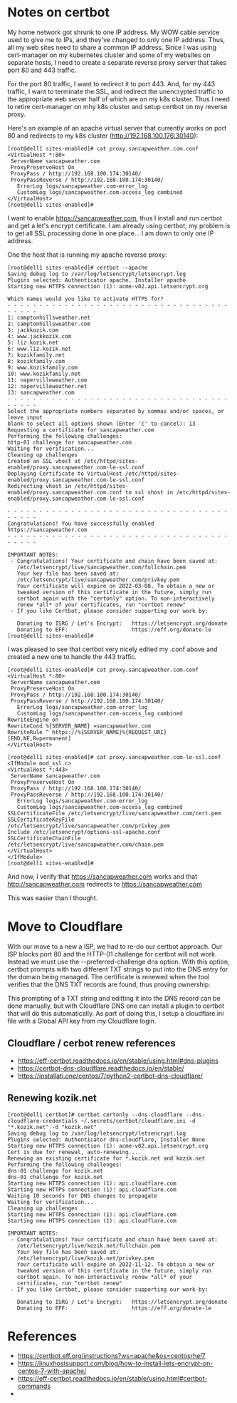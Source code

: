 # Notes on certbot

My home network got shrunk to one IP address.  My WOW cable service used to give me to IPs, and they've changed to only one IP address.  Thus, all my web sites need to share a common IP address.  Since I was using cert-manager on my kubernetes cluster and some of my websites on separate hosts, I need to create a separate reverse proxy server that takes port 80 and 443 traffic.

For the port 80 traffic, I want to redirect it to port 443.  And, for my 443 traffic, I want to terminate the SSL, and redirect the unencrypted traffic to the appropriate web server half of which are on my k8s cluster.  Thus I need to retire cert-manager on mhy k8s cluster and setup certbot on my reverse proxy.  

Here's an example of an apache virtual server that currently works on port 80 and redirects to my k8s cluster (http://192.168.100.176:30140):

```
[root@dell1 sites-enabled]# cat proxy.sancapweather.com.conf
<VirtualHost *:80>
 ServerName sancapweather.com
 ProxyPreserveHost On
 ProxyPass / http://192.168.100.174:30140/
 ProxyPassReverse / http://192.168.100.174:30140/
   ErrorLog logs/sancapweather.com-error_log
   CustomLog logs/sancapweather.com-access_log combined
</VirtualHost>
[root@dell1 sites-enabled]#
```
I want to enable https://sancapweather.com, thus I install and run certbot and get a let's encrypt certificate.  I am already using certbot; my problem is to get all SSL processing done in one place... I am down to only one IP address.

One the host that is running my apache reverse proxy:
```
[root@dell1 sites-enabled]# certbot --apache
Saving debug log to /var/log/letsencrypt/letsencrypt.log
Plugins selected: Authenticator apache, Installer apache
Starting new HTTPS connection (1): acme-v02.api.letsencrypt.org

Which names would you like to activate HTTPS for?
- - - - - - - - - - - - - - - - - - - - - - - - - - - - - - - - - - - - - - - -
1: camptonhillsweather.net
2: camptonhillsweather.com
3: jackkozik.com
4: www.jackkozik.com
5: liz.kozik.net
6: www.liz.kozik.net
7: kozikfamily.net
8: kozikfamily.com
9: www.kozikfamily.com
10: www.kozikfamily.net
11: napervilleweather.com
12: napervilleweather.net
13: sancapweather.com
- - - - - - - - - - - - - - - - - - - - - - - - - - - - - - - - - - - - - - - -
Select the appropriate numbers separated by commas and/or spaces, or leave input
blank to select all options shown (Enter 'c' to cancel): 13
Requesting a certificate for sancapweather.com
Performing the following challenges:
http-01 challenge for sancapweather.com
Waiting for verification...
Cleaning up challenges
Created an SSL vhost at /etc/httpd/sites-enabled/proxy.sancapweather.com-le-ssl.conf
Deploying Certificate to VirtualHost /etc/httpd/sites-enabled/proxy.sancapweather.com-le-ssl.conf
Redirecting vhost in /etc/httpd/sites-enabled/proxy.sancapweather.com.conf to ssl vhost in /etc/httpd/sites-enabled/proxy.sancapweather.com-le-ssl.conf

- - - - - - - - - - - - - - - - - - - - - - - - - - - - - - - - - - - - - - - -
Congratulations! You have successfully enabled https://sancapweather.com
- - - - - - - - - - - - - - - - - - - - - - - - - - - - - - - - - - - - - - - -

IMPORTANT NOTES:
 - Congratulations! Your certificate and chain have been saved at:
   /etc/letsencrypt/live/sancapweather.com/fullchain.pem
   Your key file has been saved at:
   /etc/letsencrypt/live/sancapweather.com/privkey.pem
   Your certificate will expire on 2022-03-08. To obtain a new or
   tweaked version of this certificate in the future, simply run
   certbot again with the "certonly" option. To non-interactively
   renew *all* of your certificates, run "certbot renew"
 - If you like Certbot, please consider supporting our work by:

   Donating to ISRG / Let's Encrypt:   https://letsencrypt.org/donate
   Donating to EFF:                    https://eff.org/donate-le
[root@dell1 sites-enabled]#
```
I was pleased to see that certbot very nicely edited my .conf above and created a new one to handle the 443 traffic. 
```
[root@dell1 sites-enabled]# cat proxy.sancapweather.com.conf
<VirtualHost *:80>
 ServerName sancapweather.com
 ProxyPreserveHost On
 ProxyPass / http://192.168.100.174:30140/
 ProxyPassReverse / http://192.168.100.174:30140/
   ErrorLog logs/sancapweather.com-error_log
   CustomLog logs/sancapweather.com-access_log combined
RewriteEngine on
RewriteCond %{SERVER_NAME} =sancapweather.com
RewriteRule ^ https://%{SERVER_NAME}%{REQUEST_URI} [END,NE,R=permanent]
</VirtualHost>

[root@dell1 sites-enabled]# cat proxy.sancapweather.com-le-ssl.conf
<IfModule mod_ssl.c>
<VirtualHost *:443>
 ServerName sancapweather.com
 ProxyPreserveHost On
 ProxyPass / http://192.168.100.174:30140/
 ProxyPassReverse / http://192.168.100.174:30140/
   ErrorLog logs/sancapweather.com-error_log
   CustomLog logs/sancapweather.com-access_log combined
SSLCertificateFile /etc/letsencrypt/live/sancapweather.com/cert.pem
SSLCertificateKeyFile /etc/letsencrypt/live/sancapweather.com/privkey.pem
Include /etc/letsencrypt/options-ssl-apache.conf
SSLCertificateChainFile /etc/letsencrypt/live/sancapweather.com/chain.pem
</VirtualHost>
</IfModule>
[root@dell1 sites-enabled]#
```
And now, I verify that https://sancapweather.com works and that http://sancapweather.com redirects to https://sancapweather.com

This was easier than I thought.  

# Move to Cloudflare
With our move to a new a ISP, we had to re-do our certbot approach. Our ISP blocks port 80 and the HTTP-01 challenge for certbot will not work.
Instead we must use the --preferred-challenge dns option.  With this option, certbot prompts with two different TXT strings to put into the DNS entry for the domain being managed.  The certificate is renewed when the tool verifies that the DNS TXT records are found, thus proving ownership.

This prompting of a TXT string and editting it into the DNS record can be done manually, but with Cloudflare DNS one can install a plugin to certbot that will do this automatically.  As part of doing this, I setup a cloudflare.ini file with a Global API key from my Cloudflare login. 
## Cloudflare / cerbot renew references
- https://eff-certbot.readthedocs.io/en/stable/using.html#dns-plugins
- https://certbot-dns-cloudflare.readthedocs.io/en/stable/
- https://installati.one/centos/7/python2-certbot-dns-cloudflare/

## Renewing kozik.net 
```
[root@dell1 certbot]# certbot certonly --dns-cloudflare --dns-cloudflare-credentials ~/.secrets/certbot/cloudflare.ini -d "*.kozik.net" -d "kozik.net"
Saving debug log to /var/log/letsencrypt/letsencrypt.log
Plugins selected: Authenticator dns-cloudflare, Installer None
Starting new HTTPS connection (1): acme-v02.api.letsencrypt.org
Cert is due for renewal, auto-renewing...
Renewing an existing certificate for *.kozik.net and kozik.net
Performing the following challenges:
dns-01 challenge for kozik.net
dns-01 challenge for kozik.net
Starting new HTTPS connection (1): api.cloudflare.com
Starting new HTTPS connection (1): api.cloudflare.com
Waiting 10 seconds for DNS changes to propagate
Waiting for verification...
Cleaning up challenges
Starting new HTTPS connection (1): api.cloudflare.com
Starting new HTTPS connection (1): api.cloudflare.com

IMPORTANT NOTES:
 - Congratulations! Your certificate and chain have been saved at:
   /etc/letsencrypt/live/kozik.net/fullchain.pem
   Your key file has been saved at:
   /etc/letsencrypt/live/kozik.net/privkey.pem
   Your certificate will expire on 2022-11-12. To obtain a new or
   tweaked version of this certificate in the future, simply run
   certbot again. To non-interactively renew *all* of your
   certificates, run "certbot renew"
 - If you like Certbot, please consider supporting our work by:

   Donating to ISRG / Let's Encrypt:   https://letsencrypt.org/donate
   Donating to EFF:                    https://eff.org/donate-le
```
   

# References
- https://certbot.eff.org/instructions?ws=apache&os=centosrhel7
- https://linuxhostsupport.com/blog/how-to-install-lets-encrypt-on-centos-7-with-apache/
- https://eff-certbot.readthedocs.io/en/stable/using.html#certbot-commands
- 

